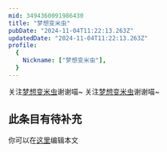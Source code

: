```yaml
---
mid: 3494360091986430
title: "梦想变米虫"
pubDate: "2024-11-04T11:22:13.263Z"
updatedDate: "2024-11-04T11:22:13.263Z"
profile:
  {
    Nickname: ["梦想变米虫"],
  }
---
```


关注[梦想变米虫](https://space.bilibili.com/3494360091986430)谢谢喵~ 关注[梦想变米虫](https://space.bilibili.com/3494360091986430)谢谢喵~

## 此条目有待补充
你可以在[这里](https://github.com/Yuhanawa/VTuber.ICU/edit/master/src/content/v/梦想变米虫/index.md)编辑本文
